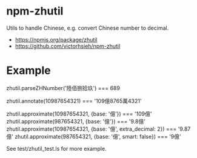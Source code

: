 npm-zhutil
==========
Utils to handle Chinese, e.g. convert Chinese number to decimal.

 * https://npmjs.org/package/zhutil
 * https://github.com/victorhsieh/npm-zhutil

Example
=======
  zhutil.parseZHNumber('陸佰捌拾玖') === 689

  zhutil.annotate(10987654321) === '109億8765萬4321'

  zhutil.approximate(10987654321, {base: '億'}) === '109億'
  zhutil.approximate(987654321, {base: '億'}) === '9.8億'
  zhutil.approximate(10987654321, {base: '億', extra_decimal: 2}) === '9.87億'
  zhutil.approximate(987654321, {base: '億', smart: false}) === '9億'

See test/zhutil_test.ls for more example.
